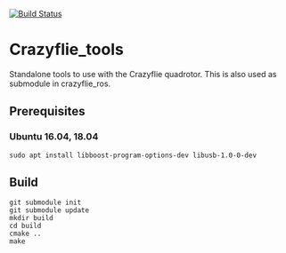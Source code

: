 [![Build Status](https://travis-ci.org/whoenig/crazyflie_tools.svg?branch=master)](https://travis-ci.org/whoenig/crazyflie_tools)

# Crazyflie_tools

Standalone tools to use with the Crazyflie quadrotor.
This is also used as submodule in crazyflie_ros.

## Prerequisites

### Ubuntu 16.04, 18.04

```
sudo apt install libboost-program-options-dev libusb-1.0-0-dev
```

## Build

```
git submodule init
git submodule update
mkdir build
cd build
cmake ..
make
```
